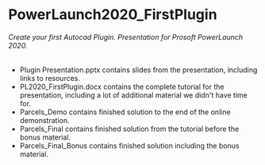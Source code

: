 # PowerLaunch2020_FirstPlugin
###### Create your first Autocad Plugin. Presentation for Prosoft PowerLaunch 2020.

- Plugin Presentation.pptx contains slides from the presentation, including links to resources.
- PL2020_FirstPlugin.docx contains the complete tutorial for the presentation, including a lot of additional material we didn't have time for.
- Parcels_Demo contains finished solution to the end of the online demonstration.
- Parcels_Final contains finished solution from the tutorial before the bonus material.
- Parcels_Final_Bonus contains finished solution including the bonus material.
